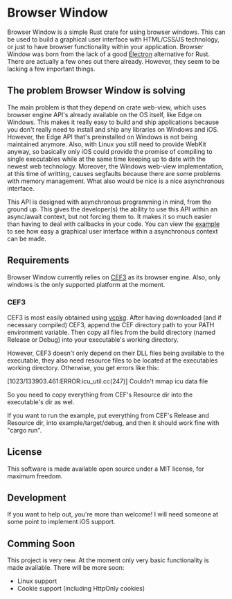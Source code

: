 # Browser Window

Browser Window is a simple Rust crate for using browser windows.
This can be used to build a graphical user interface with HTML/CSS/JS technology, or just to have browser functionality within your application.
Browser Window was born from the lack of a good [Electron](https://www.electronjs.org/) alternative for Rust.
There are actually a few ones out there already.
However, they seem to be lacking a few important things.

## The problem Browser Window is solving

The main problem is that they depend on crate web-view, which uses browser engine API's already available on the OS itself, like Edge on Windows.
This makes it really easy to build and ship applications because you don't really need to install and ship any libraries on Windows and iOS.
However, the Edge API that's preinstalled on Windows is not being maintained anymore.
Also, with Linux you still need to provide WebKit anyway, so basically only iOS could provide the promise of compiling to single executables while at the same time keeping up to date with the newest web technology.
Moreover, the Windows web-view implementation, at this time of writting, causes segfaults because there are some problems with memory management.
What also would be nice is a nice asynchronous interface.

This API is designed with asynchronous programming in mind, from the ground up.
This gives the developer(s) the ability to use this API within an async/await context, but not forcing them to.
It makes it so much easier than having to deal with callbacks in your code.
You can view the [example](https://github.com/bamilab/browser-window/tree/master/example) to see how easy a graphical user interface within a asynchronous context can be made.

## Requirements

Browser Window currently relies on [CEF3](https://bitbucket.org/chromiumembedded/cef/wiki/Home) as its browser engine.
Also, only windows is the only supported platform at the moment.

### CEF3

CEF3 is most easily obtained using [vcpkg](https://docs.microsoft.com/en-us/cpp/build/vcpkg?view=vs-2019).
After having downloaded (and if necessary compiled) CEF3, append the CEF directory path to your PATH environment variable.
Then copy all files from the build directory (named Release or Debug) into your executable's working directory.

However, CEF3 doesn't only depend on their DLL files being available to the executable, they also need resource files to be located at the executables working directory.
Otherwise, you get errors like this:

[1023/133903.461:ERROR:icu_util.cc(247)] Couldn't mmap icu data file

So you need to copy everything from CEF's Resource dir into the executable's dir as wel.

If you want to run the example, put everything from CEF's Release and Resource dir, into example/target/debug, and then it should work fine with "cargo run".


## License

This software is made available open source under a MIT license, for maximum freedom.

## Development

If you want to help out, you're more than welcome! I will need someone at some point to implement iOS support.

## Comming Soon

This project is very new. At the moment only very basic functionality is made available. There will be more soon:

* Linux support
* Cookie support (including HttpOnly cookies)
